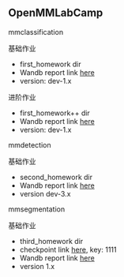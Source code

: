 ## OpenMMLabCamp

mmclassification

基础作业
- first_homework dir
- Wandb report link [here](https://api.wandb.ai/links/team-hsienwei/cxmhodzv)
- version: dev-1.x

进阶作业
- first_homework++ dir
- Wandb report link [here](https://api.wandb.ai/links/team-hsienwei/6ju5yi1g)
- version: dev-1.x


mmdetection

基础作业
- second_homework dir
- Wandb report link [here](https://api.wandb.ai/links/team-hsienwei/hext6ks0)
- version dev-3.x



mmsegmentation

基础作业
- third_homework dir
- checkpoint link [here](https://pan.baidu.com/s/1oCNEg8CD1SdrIkaBwAZmKQ), key: 1111 
- Wandb report link [here](https://api.wandb.ai/links/team-hsienwei/3lh1xoqz)
- version 1.x
